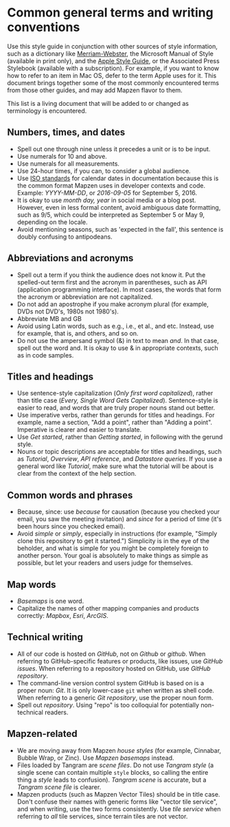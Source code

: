 # Common general terms and writing conventions

Use this style guide in conjunction with other sources of style information, such as a dictionary like [Merriam-Webster](http://www.merriam-webster.com/), the Microsoft Manual of Style (available in print only), and the [Apple Style Guide](https://help.apple.com/asg/mac/2013/ASG_2013.pdf), or the Associated Press Stylebook (available with a subscription). For example, if you want to know how to refer to an item in Mac OS, defer to the term Apple uses for it. This document brings together some of the most commonly encountered terms from those other guides, and may add Mapzen flavor to them.

This list is a living document that will be added to or changed as terminology is encountered.

## Numbers, times, and dates

- Spell out one through nine unless it precedes a unit or is to be input.
- Use numerals for 10 and above.
- Use numerals for all measurements.
- Use 24-hour times, if you can, to consider a global audience.
- Use [ISO standards](https://en.wikipedia.org/wiki/ISO_8601) for calendar dates in documentation because this is the common format Mapzen uses in developer contexts and code. Example: _YYYY-MM-DD_, or _2016-09-05_ for September 5, 2016.
- It is okay to use _month day, year_ in social media or a blog post. However, even in less formal content, avoid ambiguous date formatting, such as 9/5, which could be interpreted as September 5 or May 9, depending on the locale.
- Avoid mentioning seasons, such as 'expected in the fall', this sentence is doubly confusing to antipodeans.

## Abbreviations and acronyms

- Spell out a term if you think the audience does not know it. Put the spelled-out term first and the acronym in parentheses, such as API (application programming interface). In most cases, the words that form the acronym or abbreviation are not capitalized.
- Do not add an apostrophe if you make acronym plural (for example, DVDs not DVD's, 1980s not 1980's).
- Abbreviate MB and GB
- Avoid using Latin words, such as e.g., i.e., et al., and etc. Instead, use for example, that is, and others, and so on.
- Do not use the ampersand symbol (&) in text to mean _and_. In that case, spell out the word and. It is okay to use & in appropriate contexts, such as in code samples.

## Titles and headings

- Use sentence-style capitalization (_Only first word capitalized_), rather than title case (_Every, Single Word Gets Capitalized_). Sentence-style is easier to read, and words that are truly proper nouns stand out better.
- Use imperative verbs, rather than gerunds for titles and headings. For example, name a section, "Add a point", rather than "Adding a point". Imperative is clearer and easier to translate.
- Use _Get started_, rather than _Getting started_, in following with the gerund style.
- Nouns or topic descriptions are acceptable for titles and headings, such as _Tutorial_, _Overview_, _API reference_, and _Datastore queries_. If you use a general word like _Tutorial_, make sure what the tutorial will be about is clear from the context of the help section.

## Common words and phrases

- Because, since: use _because_ for causation (because you checked your email, you saw the meeting invitation) and _since_ for a period of time (it's been hours since you checked email).
- Avoid _simple_ or _simply_, especially in instructions (for example, "Simply clone this repository to get it started.") Simplicity is in the eye of the beholder, and what is simple for you might be completely foreign to another person. Your goal is absolutely to make things as simple as possible, but let your readers and users judge for themselves.

## Map words

- _Basemaps_ is one word.
- Capitalize the names of other mapping companies and products correctly: _Mapbox_, _Esri_, _ArcGIS_.

## Technical writing

- All of our code is hosted on _GitHub_, not on _Github_ or _github_. When referring to GitHub-specific features or products, like issues, use _GitHub issues_. When referring to a repository hosted on GitHub, use _GitHub repository_.
- The command-line version control system GitHub is based on is a proper noun: _Git_. It is only lower-case `git` when written as shell code. When referring to a generic _Git repository_, use the proper noun form.
- Spell out _repository_. Using "repo" is too colloquial for potentially non-technical readers.

## Mapzen-related

- We are moving away from Mapzen _house styles_ (for example, Cinnabar, Bubble Wrap, or Zinc). Use _Mapzen basemaps_ instead.
- Files loaded by Tangram are _scene files_. Do not use _Tangram style_ (a single scene can contain multiple `style` blocks, so calling the entire thing a _style_ leads to confusion). _Tangram scene_ is accurate, but a _Tangram scene file_ is clearer.
- Mapzen products (such as Mapzen Vector Tiles) should be in title case. Don't confuse their names with generic forms like "vector tile service", and when writing, use the two forms consistently. Use _tile service_ when referring to _all_ tile services, since terrain tiles are not vector.
